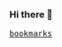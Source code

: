### Hi there 👋

<p>
  <samp>
    <!--
    <a href="https://zyjared.com">site</a>
    ·
    -->
    <a href="https://github.com/zyjared/zyjared/tree/main/docs/bookmarks.md">bookmarks</a>
  </samp>
</p>

<!--
<a href="https://github.com/zyjared/zyjared">
  <img src="https://github-readme-stats.vercel.app/api/top-langs/?username=zyjared&layout=compact&theme=radical&hide_title=true&size_weight=0.5&count_weight=0.5&hide=css,html,cmake" alt="Top Langs" />
</a>
-->

<!--
Here are some ideas to get you started:

- 🔭 I’m currently working on ...
- 🌱 I’m currently learning ...
- 👯 I’m looking to collaborate on ...
- 🤔 I’m looking for help with ...
- 💬 Ask me about ...
- 📫 How to reach me: ...
- 😄 Pronouns: ...
- ⚡ Fun fact: ...
-->
